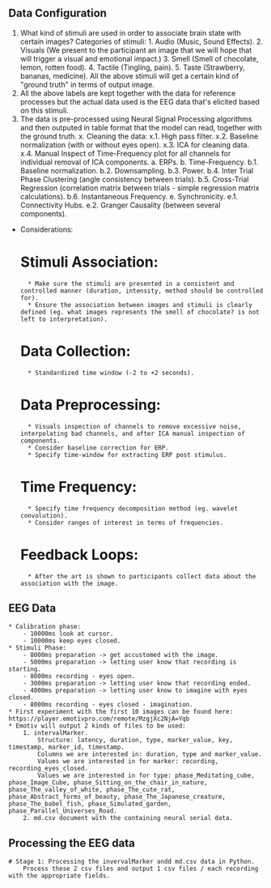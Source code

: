 ## Data Configuration
1. What kind of stimuli are used in order to associate brain state with certain images?
    Categories of stimuli:
        1. Audio (Music, Sound Effects).
        2. Visuals (We present to the participant an image that we will hope that will trigger a visual and emotional impact.)
        3. Smell (Smell of chocolate, lemon, rotten food).
        4. Tactile (Tingling, pain).
        5. Taste (Strawberry, bananas, medicine).
    All the above stimuli will get a certain kind of "ground truth" in terms of output image.
2. All the above labels are kept together with the data for reference processes but the actual data used is the EEG data that's elicited based on this stimuli.
3. The data is pre-processed using Neural Signal Processing algorithms and then outputed in table format that the model can read, together with the ground truth.
    x. Cleaning the data:
        x.1. High pass filter.
        x.2. Baseline normalization (with or without eyes open).
        x.3. ICA for cleaning data.
        x.4. Manual Inspect of Time-Frequency plot for all channels for individual removal of ICA components.
    a. ERPs.
    b. Time-Frequency.
        b.1. Baseline normalization.
        b.2. Downsampling.
        b.3. Power.
        b.4. Inter Trial Phase Clustering (angle consistency between trials).
        b.5. Cross-Trial Regression (correlation matrix between trials - simple regression matrix calculations).
        b.6. Instantaneous Frequency.
    e. Synchronicity.
        e.1. Connectivity Hubs.
        e.2. Granger Causality (between several components).

* Considerations:
    # Stimuli Association:
        * Make sure the stimuli are presented in a consistent and controlled manner (duration, intensity, method should be controlled for).
        * Ensure the association between images and stimuli is clearly defined (eg. what images represents the smell of chocolate? is not left to interpretation).
    # Data Collection:
        * Standardized time window (-2 to +2 seconds).
    # Data Preprocessing:
        * Visuals inspection of channels to remove excessive noise, interpolating bad channels, and after ICA manual inspection of components.
        * Consider baseline correction for ERP.
        * Specify time-window for extracting ERP post stimulus.
    # Time Frequency:
        * Specify time frequency decomposition method (eg. wavelet convolution).
        * Consider ranges of interest in terms of frequencies.
    # Feedback Loops:
        * After the art is shown to participants collect data about the association with the image.

## EEG Data
    * Calibration phase:
        - 10000ms look at cursor.
        - 10000ms keep eyes closed.
    * Stimuli Phase:
        - 8000ms preparation -> get accustomed with the image.
        - 5000ms preparation -> letting user know that recording is starting.
        - 8000ms recording - eyes open.
        - 3000ms preparation -> letting user know that recording ended.
        - 4000ms preparation -> letting user know to imagine with eyes closed.
        - 8000ms recording - eyes closed - imagination.
    * First experiment with the first 10 images can be found here: https://player.emotivpro.com/remote/MzgjXc2NjA=Yqb
    * Emotiv will output 2 kinds of files to be used:
        1. intervalMarker.
            Structure: latency, duration, type, marker_value, key, timestamp, marker_id, timestamp.
            Columns we are interested in: duration, type and marker_value.
            Values we are interested in for marker: recording, recording_eyes_closed.
            Values we are interested in for type: phase_Meditating_cube, phase_Image_Cube, phase_Sitting_on_the_chair_in_nature, phase_The_valley_of_white, phase_The_cute_rat, phase_Abstract_forms_of_beauty, phase_The_Japanese_creature, phase_The_babel_fish, phase_Simulated_garden, phase_Parallel_Universes_Road.
        2. md.csv document with the containing neural serial data.
## Processing the EEG data
    # Stage 1: Processing the invervalMarker andd md.csv data in Python.
        Process these 2 csv files and output 1 csv files / each recording with the appropriate fields.
